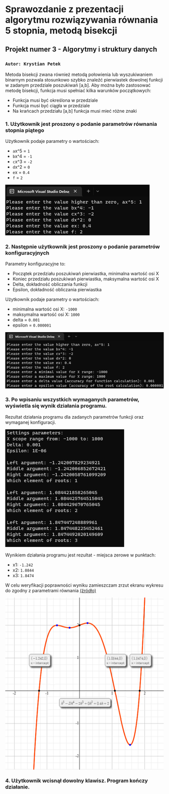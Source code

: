 # Sprawozdanie z prezentacji algorytmu rozwiązywania równania 5 stopnia, metodą bisekcji

## Projekt numer 3 - Algorytmy i struktury danych

### `Autor: Krystian Petek`

Metoda bisekcji zwana również metodą połowienia lub wyszukiwaniem binarnym pozwala stosunkowo szybko znaleźć pierwiastek dowolnej funkcji w zadanym przedziale poszukiwań [a,b]. Aby można było zastosować metodę bisekcji, funkcja musi spełniać kilka warunków początkowych:

- Funkcja musi być określona w przedziale
- Funkcja musi być ciągła w przedziale
- Na krańcach przedziału [a,b] funkcja musi mieć różne znaki

### **1. Użytkownik jest proszony o podanie parametrów równania stopnia piątego**

Użytkownik podaje parametry o wartościach:

- `a`x^5 = `1`
- `b`x^4 = `-1`
- `c`x^3 = `-2`
- `d`x^2 = `0`
- `e`x = `0.4`
- `f` = `2`

![1](./1.png "Użytkownik podaje parametry równania stopnia piątego")

### **2. Następnie użytkownik jest proszony o podanie parametrów konfiguracyjnych**

Parametry konfiguracyjne to:

- Początek przedziału poszukiwań pierwiastka, minimalna wartość osi X
- Koniec przedziału poszukiwań pierwiastka, maksymalna wartość osi X
- Delta, dokładność obliczania funkcji
- Epsilon, dokładność obliczania pierwiastka

Użytkownik podaje parametry o wartościach:

- minimalna wartość osi X: `-1000`
- maksymalna wartość osi X: `1000`
- delta = `0.001`
- epsilon = `0.000001`

![2](./2.png "Użytkownik podaje parametry konfiguracyjne.")

### **3. Po wpisaniu wszystkich wymaganych parametrów, wyświetla się wynik działania programu.**

Rezultat działania programu dla zadanych parametrów funkcji oraz wymaganej konfiguracji.

![3](./3.png "Wynik działania programu.")

Wynikiem działania programu jest rezultat - miejsca zerowe w punktach:

- x1: `-1.242`
- x2: `1.0844`
- x3: `1.8474`

W celu weryfikacji poprawności wyniku zamieszczam zrzut ekranu wykresu do zgodny z parametrami równania [(źródło)](https://www.symbolab.com/graphing-calculator/polynomial-function)

![4](./4.png "Zrzut ekranu wykresu.")

### **4. Użytkownik wcisnął dowolny klawisz. Program kończy działanie.**
